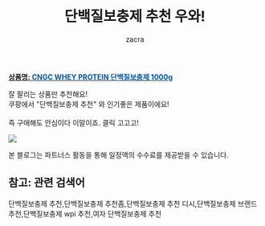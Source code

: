 ﻿---
layout: post
title:  "단백질보충제 추천 우와!"
author: zacra
categories: [ 아이템 ]
tags: [단백질보충제 추천,단백질보충제 추천좀,단백질보충제 추천 디시,단백질보충제 브랜드 추천,단백질보충제 wpi 추천,여자 단백질보충제 추천]
image: https://static.coupangcdn.com/image/vendor_inventory/2043/e242f23967a4591c8e1d5e63e73a009555a2bf7bb5cfbc2c9633d8913b09.jpg 
description: "쿠팡에서 단백질보충제 추천 관련 상품으로 가장 잘팔리는 제품 중 하나라는 사실!!."
rating: 4.5
---

<a href="https://link.coupang.com/re/AFFSDP?lptag=AF8407795&pageKey=4924079727&itemId=6457618792&vendorItemId=73752722982&traceid=V0-153-73b4f692e0e23a66"><b>상품명: <font color='#01579B'>CNGC WHEY PROTEIN 단백질보충제 1000g</font></b></a>

잘 팔리는 상품만 추천해요!<br/>
쿠팡에서 "단백질보충제 추천" 와 인기좋은 제품이에요!<br/><br/>
즉 구매해도 안심이다 이말이죠. 클릭 고고고! <br/>



<a href="https://link.coupang.com/re/AFFSDP?lptag=AF8407795&pageKey=4924079727&itemId=6457618792&vendorItemId=73752722982&traceid=V0-153-73b4f692e0e23a66"><img src="https://thumbnail10.coupangcdn.com/thumbnails/remote/q89/image/vendor_inventory/f4e4/3813c1feeb4451392eaa45f5a67d7430ede5ae3ef3f0310a6df8aaccbb50.jpg"></a> 

본 블로그는 파트너스 활동을 통해 일정액의 수수료를 제공받을 수 있습니다.

## 참고: 관련 검색어    
단백질보충제 추천,단백질보충제 추천좀,단백질보충제 추천 디시,단백질보충제 브랜드 추천,단백질보충제 wpi 추천,여자 단백질보충제 추천